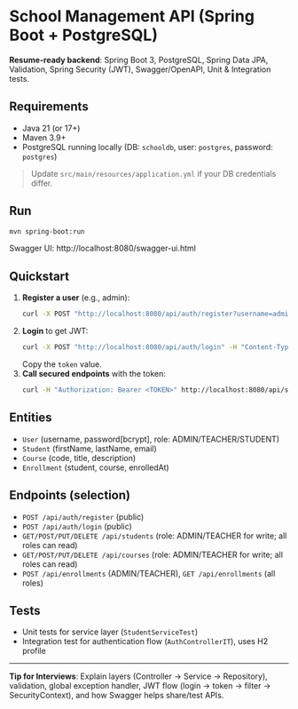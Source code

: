 # School Management API (Spring Boot + PostgreSQL)

**Resume-ready backend**: Spring Boot 3, PostgreSQL, Spring Data JPA, Validation, Spring Security (JWT), Swagger/OpenAPI, Unit & Integration tests.

## Requirements
- Java 21 (or 17+)
- Maven 3.9+
- PostgreSQL running locally (DB: `schooldb`, user: `postgres`, password: `postgres`)

> Update `src/main/resources/application.yml` if your DB credentials differ.

## Run
```bash
mvn spring-boot:run
```

Swagger UI: http://localhost:8080/swagger-ui.html

## Quickstart
1. **Register a user** (e.g., admin):
   ```bash
   curl -X POST "http://localhost:8080/api/auth/register?username=admin&password=secret&role=ADMIN"
   ```
2. **Login** to get JWT:
   ```bash
   curl -X POST "http://localhost:8080/api/auth/login" -H "Content-Type: application/json" -d '{"username":"admin","password":"secret"}'
   ```
   Copy the `token` value.
3. **Call secured endpoints** with the token:
   ```bash
   curl -H "Authorization: Bearer <TOKEN>" http://localhost:8080/api/students
   ```

## Entities
- `User` (username, password[bcrypt], role: ADMIN/TEACHER/STUDENT)
- `Student` (firstName, lastName, email)
- `Course` (code, title, description)
- `Enrollment` (student, course, enrolledAt)

## Endpoints (selection)
- `POST /api/auth/register` (public)
- `POST /api/auth/login` (public)
- `GET/POST/PUT/DELETE /api/students` (role: ADMIN/TEACHER for write; all roles can read)
- `GET/POST/PUT/DELETE /api/courses` (role: ADMIN/TEACHER for write; all roles can read)
- `POST /api/enrollments` (ADMIN/TEACHER), `GET /api/enrollments` (all roles)

## Tests
- Unit tests for service layer (`StudentServiceTest`)
- Integration test for authentication flow (`AuthControllerIT`), uses H2 profile

---

**Tip for Interviews**: Explain layers (Controller → Service → Repository), validation, global exception handler, JWT flow (login → token → filter → SecurityContext), and how Swagger helps share/test APIs.
